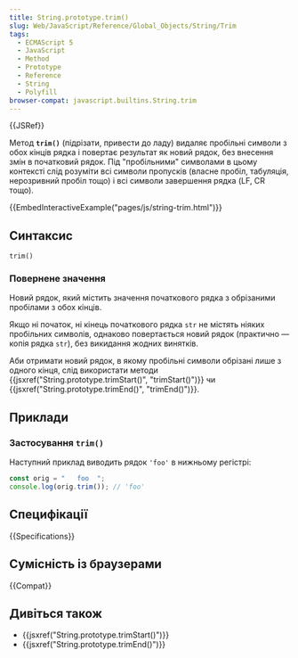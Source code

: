 ```yaml
---
title: String.prototype.trim()
slug: Web/JavaScript/Reference/Global_Objects/String/Trim
tags:
  - ECMAScript 5
  - JavaScript
  - Method
  - Prototype
  - Reference
  - String
  - Polyfill
browser-compat: javascript.builtins.String.trim
---
```


{{JSRef}}

Метод **`trim()`** (підрізати, привести до ладу) видаляє пробільні символи з обох кінців рядка і повертає результат як новий рядок, без внесення змін в початковий рядок. Під "пробільними" символами в цьому контексті слід розуміти всі символи пропусків (власне пробіл, табуляція, нерозривний пробіл тощо) і всі символи завершення рядка (LF, CR тощо).

{{EmbedInteractiveExample("pages/js/string-trim.html")}}

## Синтаксис

```js-nolint
trim()
```

### Повернене значення

Новий рядок, який містить значення початкового рядка з обрізаними пробілами з обох кінців.

Якщо ні початок, ні кінець початкового рядка `str` не містять ніяких пробільних символів, однаково повертається новий рядок (практично — копія рядка `str`), без викидання жодних винятків.

Аби отримати новий рядок, в якому пробільні символи обрізані лише з одного кінця, слід використати методи {{jsxref("String.prototype.trimStart()", "trimStart()")}} чи {{jsxref("String.prototype.trimEnd()", "trimEnd()")}}.

## Приклади

### Застосування `trim()`

Наступний приклад виводить рядок `'foo'` в нижньому регістрі:

```js
const orig = "   foo  ";
console.log(orig.trim()); // 'foo'
```

## Специфікації

{{Specifications}}

## Сумісність із браузерами

{{Compat}}

## Дивіться також

- {{jsxref("String.prototype.trimStart()")}}
- {{jsxref("String.prototype.trimEnd()")}}
